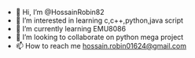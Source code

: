 - 👋 Hi, I’m @HossainRobin82
- 👀 I’m interested in learning c,c++,python,java script
- 🌱 I’m currently learning EMU8086
- 💞️ I’m looking to collaborate on python mega project
- 📫 How to reach me hossain.robin01624@gmail.com

<!---
HossainRobin82/HossainRobin82 is a ✨ special ✨ repository because its `README.md` (this file) appears on your GitHub profile.
You can click the Preview link to take a look at your changes.
--->
